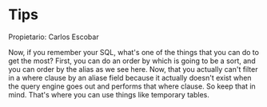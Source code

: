 # Tips

Propietario: Carlos Escobar

Now, if you remember your SQL, what's one of the things that you can do to get the most? First, you can do an order by which is going to be a sort, and you can order by the alias as we see here. Now, that you actually can't filter in a where clause by an aliase field because it actually doesn't exist when the query engine goes out and performs that where clause. So keep that in mind. That's where you can use things like temporary tables.